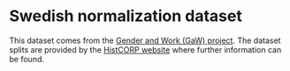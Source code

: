 # Swedish normalization dataset

This dataset comes from the [Gender and Work (GaW)
project](http://gaw.hist.uu.se/?languageId=1).  The dataset splits are provided
by the [HistCORP website](http://stp.lingfil.uu.se/histcorp/tools.html) where
further information can be found.
